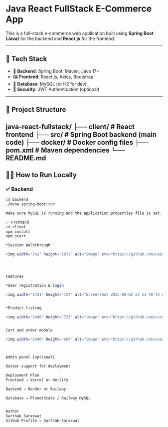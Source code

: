 # Java React FullStack E-Commerce App

This is a full-stack e-commerce web application built using **Spring Boot (Java)** for the backend and **React.js** for the frontend.

---

## 🔧 Tech Stack

- 🚀 **Backend**: Spring Boot, Maven, Java 17+
- 🖼️ **Frontend**: React.js, Axios, Bootstrap
- 💾 **Database**: MySQL (or H2 for dev)
- 🔐 **Security**: JWT Authentication (optional)

---

## 📁 Project Structure

java-react-fullstack/
├── client/ # React frontend
├── src/ # Spring Boot backend (main code)
├── docker/ # Docker config files
├── pom.xml # Maven dependencies
└── README.md
---

## 🧑‍💻 How to Run Locally

### ✅ Backend

```bash
cd backend
./mvnw spring-boot:run

Make sure MySQL is running and the application.properties file is set.

✅ Frontend
cd client
npm install
npm start

*Session Walkthrough

<img width="742" height="1672" alt="image" src="https://github.com/user-attachments/assets/34267576-8a42-4384-b03f-110ad2c76f63" />




Features

*User registration & login

<img width="1421" height="757" alt="Screenshot 2025-08-02 at 11 49 43 AM" src="https://github.com/user-attachments/assets/5bf45db1-32fe-4c03-9727-13af823c9487" />


*Product listing

<img width="1400" height="723" alt="image" src="https://github.com/user-attachments/assets/b71f556d-248a-44c7-8df5-dea8cf795350" />


Cart and order module

<img width="1400" height="607" alt="image" src="https://github.com/user-attachments/assets/2f07c66b-10c2-4f16-a172-52a4897cfd12" />



Admin panel (optional)

Docker support for deployment

Deployment Plan
Frontend → Vercel or Netlify

Backend → Render or Railway

Database → PlanetScale / Railway MySQL


Author
Sarthak Saraswat
GitHub Profile → Sarthak-Saraswat
